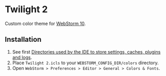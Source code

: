 # Twilight 2

Custom color theme for [WebStorm 10](https://www.jetbrains.com/webstorm/).

## Installation

1. See first [Directories used by the IDE to store settings, caches, plugins and logs](https://intellij-support.jetbrains.com/hc/en-us/articles/206827437-Directories-used-by-the-IDE-to-store-settings-caches-plugins-and-logs).
2. Place `Twilight 2.icls` to your `WEBSTORM_CONFIG_DIR/colors` directory.
3. Open `WebStorm > Preferences > Editor > General > Colors & Fonts`.
